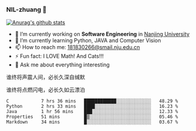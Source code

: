 ### NIL-zhuang 👋

<!--
**NIL-zhuang/NIL-zhuang** is a ✨ _special_ ✨ repository because its `README.md` (this file) appears on your GitHub profile.

Here are some ideas to get you started:

- 🔭 I’m currently working on ...
- 🌱 I’m currently learning ...
- 👯 I’m looking to collaborate on ...
- 🤔 I’m looking for help with ...
- 💬 Ask me about ...
- 📫 How to reach me: ...
- 😄 Pronouns: ...
- ⚡ Fun fact: ...
-->

[![Anurag's github stats](https://github-readme-stats.vercel.app/api?username=NIL-zhuang)](https://github.com/anuraghazra/github-readme-stats)

- 🔭 I’m currently working on **Software Engineering** in [Nanjing University](https://www.nju.edu.cn/)
- 🌱 I’m currently learning Python, JAVA and Computer Vision
- 📫 How to reach me: 181830266@smail.nju.edu.cn
- ⚡ Fun fact: I LOVE Math! And Cats!!!
- 💬 Ask me about everything interesting

谁终将声震人间，必长久深自缄默

谁终将点燃闪电，必长久如云漂泊

<!--START_SECTION:waka-->
```text
C            7 hrs 36 mins   ████████████░░░░░░░░░░░░░   48.29 % 
Python       2 hrs 33 mins   ████░░░░░░░░░░░░░░░░░░░░░   16.23 % 
Java         1 hr 56 mins    ███░░░░░░░░░░░░░░░░░░░░░░   12.33 % 
Properties   51 mins         █▒░░░░░░░░░░░░░░░░░░░░░░░   05.46 % 
Markdown     34 mins         █░░░░░░░░░░░░░░░░░░░░░░░░   03.67 % 
```
<!--END_SECTION:waka-->
